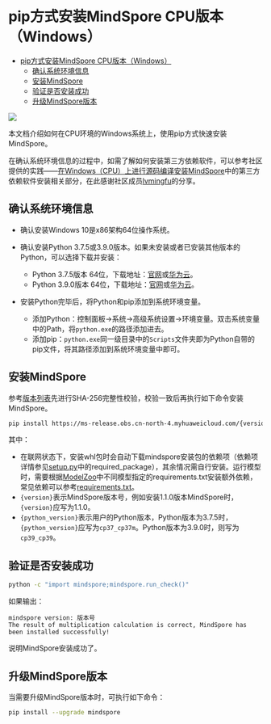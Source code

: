 # pip方式安装MindSpore CPU版本（Windows）

<!-- TOC -->

- [pip方式安装MindSpore CPU版本（Windows）](#pip方式安装mindspore-cpu版本windows)
    - [确认系统环境信息](#确认系统环境信息)
    - [安装MindSpore](#安装mindspore)
    - [验证是否安装成功](#验证是否安装成功)
    - [升级MindSpore版本](#升级mindspore版本)

<!-- /TOC -->

<a href="https://gitee.com/mindspore/docs/blob/r1.5/install/mindspore_cpu_win_install_pip.md" target="_blank"><img src="https://gitee.com/mindspore/docs/raw/r1.5/resource/_static/logo_source.png"></a>

本文档介绍如何在CPU环境的Windows系统上，使用pip方式快速安装MindSpore。

在确认系统环境信息的过程中，如需了解如何安装第三方依赖软件，可以参考社区提供的实践——[在Windows（CPU）上进行源码编译安装MindSpore](https://www.mindspore.cn/news/newschildren?id=364)中的第三方依赖软件安装相关部分，在此感谢社区成员[lvmingfu](https://gitee.com/lvmingfu)的分享。

## 确认系统环境信息

- 确认安装Windows 10是x86架构64位操作系统。
- 确认安装Python 3.7.5或3.9.0版本。如果未安装或者已安装其他版本的Python，可以选择下载并安装：

    - Python 3.7.5版本 64位，下载地址：[官网](https://www.python.org/ftp/python/3.7.5/Python-3.7.5.tgz)或[华为云](https://mirrors.huaweicloud.com/python/3.7.5/Python-3.7.5.tgz)。
    - Python 3.9.0版本 64位，下载地址：[官网](https://www.python.org/ftp/python/3.9.0/Python-3.9.0.tgz)或[华为云](https://mirrors.huaweicloud.com/python/3.9.0/Python-3.9.0.tgz)。
- 安装Python完毕后，将Python和pip添加到系统环境变量。
    - 添加Python：控制面板->系统->高级系统设置->环境变量。双击系统变量中的Path，将`python.exe`的路径添加进去。
    - 添加pip：`python.exe`同一级目录中的`Scripts`文件夹即为Python自带的pip文件，将其路径添加到系统环境变量中即可。

## 安装MindSpore

参考[版本列表](https://www.mindspore.cn/versions)先进行SHA-256完整性校验，校验一致后再执行如下命令安装MindSpore。

```bash
pip install https://ms-release.obs.cn-north-4.myhuaweicloud.com/{version}/MindSpore/cpu/x86_64/mindspore-{version}-{python_version}-win_amd64.whl --trusted-host ms-release.obs.cn-north-4.myhuaweicloud.com -i https://pypi.tuna.tsinghua.edu.cn/simple
```

其中：

- 在联网状态下，安装whl包时会自动下载mindspore安装包的依赖项（依赖项详情参见[setup.py](https://gitee.com/mindspore/mindspore/blob/r1.5/setup.py)中的required_package），其余情况需自行安装。运行模型时，需要根据[ModelZoo](https://gitee.com/mindspore/mindspore/tree/r1.5/model_zoo)中不同模型指定的requirements.txt安装额外依赖，常见依赖可以参考[requirements.txt](https://gitee.com/mindspore/mindspore/blob/r1.5/requirements.txt)。  
- `{version}`表示MindSpore版本号，例如安装1.1.0版本MindSpore时，`{version}`应写为1.1.0。
- `{python_version}`表示用户的Python版本，Python版本为3.7.5时，`{python_version}`应写为`cp37_cp37m`。Python版本为3.9.0时，则写为`cp39_cp39`。

## 验证是否安装成功

```bash
python -c "import mindspore;mindspore.run_check()"
```

如果输出：

```text
mindspore version: 版本号
The result of multiplication calculation is correct, MindSpore has been installed successfully!
```

说明MindSpore安装成功了。

## 升级MindSpore版本

当需要升级MindSpore版本时，可执行如下命令：

```bash
pip install --upgrade mindspore
```

